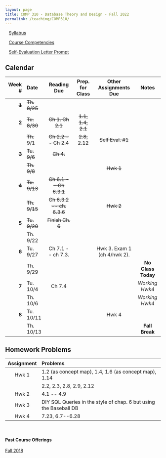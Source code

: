 ```yaml
---
layout: page
title: COMP 310 - Database Theory and Design - Fall 2022
permalink: /teaching/COMP310/
---
```


&nbsp;&nbsp;&nbsp;[Syllabus](/teaching/COMP310/comp310-syllabus.pdf)

&nbsp;&nbsp;&nbsp;[Course Competencies](/teaching/COMP310/COMP310-Competencies.pdf)

&nbsp;&nbsp;&nbsp;[Self-Evaluation Letter Prompt](/teaching/COMP310/evalletter.pdf)


## Calendar

|Week \# | Date | Reading Due | Prep. for Class | Other Assignments Due | Notes |
| ---: | :--- | :---: | :---: | :---: | :---: |
| ~~**1**~~ | ~~Th. 8/25~~ | | | |
| **2** | ~~Tu. 8/30~~ | ~~Ch 1. Ch 2.1~~ | ~~1.1, 1.4, 2.1~~ | | |
| | ~~Th. 9/1~~ | ~~Ch 2.2 -- Ch 2.4~~ | ~~2.8, 2.12~~ | ~~Self Eval. \#1~~ | |
| ~~**3**~~ | ~~Tu. 9/6~~  | ~~Ch 4.~~ | | |  |
| | ~~Th. 9/8~~  |  | | ~~Hwk 1~~ | |
| ~~**4**~~ | ~~Tu. 9/13~~  | ~~Ch 6.1 -- Ch 6.3.1~~ | | |  |
| | ~~Th. 9/15~~  | ~~Ch 6.3.2 -- ch. 6.3.6~~ | | ~~Hwk 2~~ | |
| **5** | ~~Tu. 9/20~~  | ~~Finish Ch. 6~~ | | |  |
| | Th. 9/22  | | | | |
| **6** | Tu. 9/27  | Ch 7.1 -- ch 7.3. | | Hwk 3. Exam 1 (ch 4/hwk 2). |  |
| | Th. 9/29  | | | | **No Class Today** |
| **7** | Tu. 10/4  | Ch 7.4 | | | *Working Hwk4* |
| | Th. 10/6  | | | | *Working Hwk4* |
| **8** | Tu. 10/11  | | | Hwk 4 | |
| | Th. 10/13  | | | | **Fall Break** |


## Homework Problems

| Assignment | Problems |
| :---: | :--- |
| Hwk 1 |  1.2 (as concept map), 1.4, 1.6 (as concept map), 1.14 |
|       |  2.2, 2.3, 2.8, 2.9, 2.12 |
| Hwk 2 |  4.1 -- 4.9 |
| Hwk 3 |  DIY SQL Queries in the style of chap. 6 but using the Baseball DB   |
| Hwk 4 | 7.23, 6.7--6.28 |


&nbsp;
&nbsp;
&nbsp;

#### Past Course Offerings

[Fall 2018](/teaching/COMP310/fa18/)
